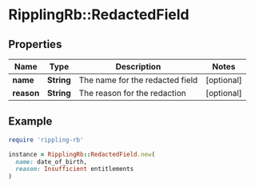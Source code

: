 # RipplingRb::RedactedField

## Properties

| Name | Type | Description | Notes |
| ---- | ---- | ----------- | ----- |
| **name** | **String** | The name for the redacted field | [optional] |
| **reason** | **String** | The reason for the redaction | [optional] |

## Example

```ruby
require 'rippling-rb'

instance = RipplingRb::RedactedField.new(
  name: date_of_birth,
  reason: Insufficient entitlements
)
```

